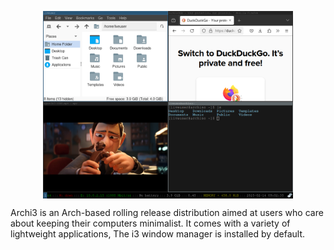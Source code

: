 <p align="center">
<img width="400" align="center" src=https://github.com/Arch-i3/Archi3-Artwork/blob/main/screenshots/Archi3.png  />
</p>

Archi3 is an Arch-based rolling release distribution aimed at users who care about keeping their computers minimalist. It comes with a variety of lightweight applications, The i3 window manager is installed by default.

<!--

**Here are some ideas to get you started:**

🙋‍♀️ A short introduction - what is your organization all about?
🌈 Contribution guidelines - how can the community get involved?
👩‍💻 Useful resources - where can the community find your docs? Is there anything else the community should know?
🍿 Fun facts - what does your team eat for breakfast?
🧙 Remember, you can do mighty things with the power of [Markdown](https://docs.github.com/github/writing-on-github/getting-started-with-writing-and-formatting-on-github/basic-writing-and-formatting-syntax)
-->
